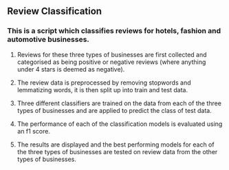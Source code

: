 ## Review Classification

### This is a script which classifies reviews for hotels, fashion and automotive businesses.

1. Reviews for these three types of businesses are first collected and categorised as being positive or negative reviews (where anything under 4 stars is deemed as negative).

2. The review data is preprocessed by removing stopwords and lemmatizing words, it is then split up into train and test data.

3. Three different classifiers are trained on the data from each of the three types of businesses and are applied to predict the class of test data.

4. The performance of each of the classification models is evaluated using an f1 score.

5. The results are displayed and the best performing models for each of the three types of businesses are tested on review data from the other types of businesses.

